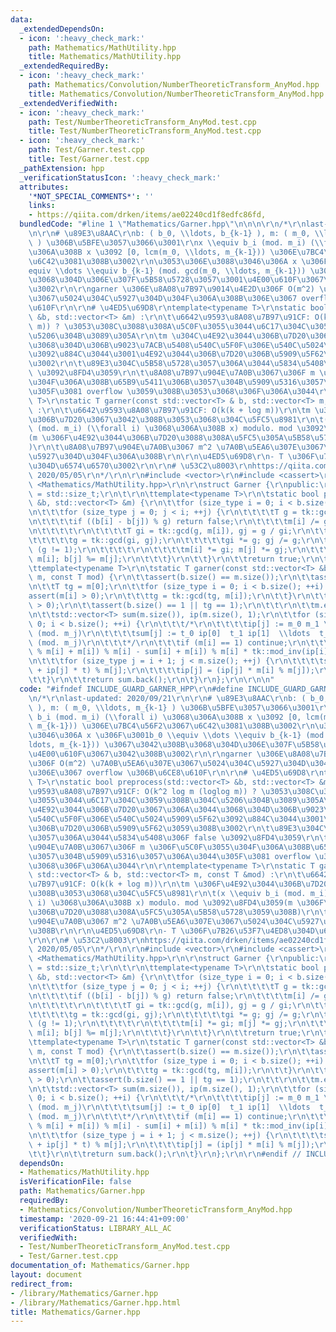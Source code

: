 ```yaml
---
data:
  _extendedDependsOn:
  - icon: ':heavy_check_mark:'
    path: Mathematics/MathUtility.hpp
    title: Mathematics/MathUtility.hpp
  _extendedRequiredBy:
  - icon: ':heavy_check_mark:'
    path: Mathematics/Convolution/NumberTheoreticTransform_AnyMod.hpp
    title: Mathematics/Convolution/NumberTheoreticTransform_AnyMod.hpp
  _extendedVerifiedWith:
  - icon: ':heavy_check_mark:'
    path: Test/NumberTheoreticTransform_AnyMod.test.cpp
    title: Test/NumberTheoreticTransform_AnyMod.test.cpp
  - icon: ':heavy_check_mark:'
    path: Test/Garner.test.cpp
    title: Test/Garner.test.cpp
  _pathExtension: hpp
  _verificationStatusIcon: ':heavy_check_mark:'
  attributes:
    '*NOT_SPECIAL_COMMENTS*': ''
    links:
    - https://qiita.com/drken/items/ae02240cd1f8edfc86fd,
  bundledCode: "#line 1 \"Mathematics/Garner.hpp\"\n\n\n\r\n/*\r\nlast-updated: 2020/09/21\r\
    \n\r\n# \u89E3\u8AAC\r\nb: ( b_0, \\ldots, b_{k-1} ), m: ( m_0, \\ldots, m_{k-1}\
    \ ) \u306B\u5BFE\u3057\u3066\u3001\r\nx \\equiv b_i (mod. m_i) (\\forall i) \u3068\
    \u306A\u308B x \u3092 [0, lcm(m_0, \\ldots, m_{k-1})) \u306E\u7BC4\u56F2\u3067\
    \u6C42\u3081\u308B\u3002\r\n\u3053\u306E\u3088\u3046\u306A x \u306F\u3001b_0 \\\
    equiv \\dots \\equiv b_{k-1} (mod. gcd(m_0, \\ldots, m_{k-1})) \u3067\u3042\u308B\
    \u3068\u304D\u306E\u307F\u5B58\u5728\u3057\u3001\u4E00\u610F\u3067\u3042\u308B\
    \u3002\r\n\r\ngarner \u306E\u8A08\u7B97\u9014\u4E2D\u306F O(m^2) \u7A0B\u5EA6\u307E\
    \u3067\u5024\u304C\u5927\u304D\u304F\u306A\u308B\u306E\u3067 overflow \u306B\u6CE8\
    \u610F\r\n\r\n# \u4ED5\u69D8\r\ntemplate<typename T>\r\nstatic bool preprocess(std::vector<T>\
    \ &b, std::vector<T> &m) :\r\n\t\u6642\u9593\u8A08\u7B97\u91CF: O(k^2 log m (loglog\
    \ m)) ? \u3053\u308C\u3088\u308A\u5C0F\u3055\u3044\u6C17\u304C\u3059\u308B\u304C\
    \u5206\u304B\u3089\u305A\r\n\tm \u304C\u4E92\u3044\u306B\u7D20\u3067\u306A\u3044\
    \u3068\u304D\u306B\u9023\u7ACB\u5408\u540C\u5F0F\u306E\u540C\u5024\u5909\u5F62\
    \u3092\u884C\u3044\u3001\u4E92\u3044\u306B\u7D20\u306B\u5909\u5F62\u3059\u308B\
    \u3002\r\n\t\u89E3\u304C\u5B58\u5728\u3057\u306A\u3044\u5834\u5408\u306F false\
    \ \u3092\u8FD4\u3059\r\n\t\u8A08\u7B97\u904E\u7A0B\u3067\u306F m \u306F\u5C0F\u3055\
    \u304F\u306A\u308B\u65B9\u5411\u306B\u3057\u304B\u5909\u5316\u3057\u306A\u3044\
    \u305F\u3081 overflow \u3059\u308B\u3053\u3068\u306F\u306A\u3044\r\n\r\ntemplate<typename\
    \ T>\r\nstatic T garner(const std::vector<T> & b, std::vector<T> m, const T &mod)\
    \ :\r\n\t\u6642\u9593\u8A08\u7B97\u91CF: O(k(k + log m))\r\n\tm \u306F\u4E92\u3044\
    \u306B\u7D20\u3067\u3042\u308B\u3053\u3068\u304C\u5FC5\u8981\r\n\t(x \\equiv b_i\
    \ (mod. m_i) (\\forall i) \u3068\u306A\u308B x) modulo. mod \u3092\u8FD4\u3059\
    (m \u306F\u4E92\u3044\u306B\u7D20\u3088\u308A\u5FC5\u305A\u5B58\u5728\u3059\u308B\
    )\r\n\t\u8A08\u7B97\u904E\u7A0B\u3067 m^2 \u7A0B\u5EA6\u307E\u3067\u5024\u304C\
    \u5927\u304D\u304F\u306A\u308B\r\n\r\n\u4ED5\u69D8\r\n- T \u306F\u7B26\u53F7\u4ED8\
    \u304D\u6574\u6570\u3002\r\n\r\n# \u53C2\u8003\r\nhttps://qiita.com/drken/items/ae02240cd1f8edfc86fd,\
    \ 2020/05/05\r\n*/\r\n\r\n#include <vector>\r\n#include <cassert>\r\n\r\n#include\
    \ <Mathematics/MathUtility.hpp>\r\n\r\nstruct Garner {\r\npublic:\r\n\tusing size_type\
    \ = std::size_t;\r\n\t\r\n\ttemplate<typename T>\r\n\tstatic bool preprocess(std::vector<T>\
    \ &b, std::vector<T> &m) {\r\n\t\tfor (size_type i = 0; i < b.size(); ++i) {\r\
    \n\t\t\tfor (size_type j = 0; j < i; ++j) {\r\n\t\t\t\tT g = tk::gcd(m[i], m[j]);\r\
    \n\t\t\t\tif ((b[i] - b[j]) % g) return false;\r\n\t\t\t\tm[i] /= g; m[j] /= g;\r\
    \n\t\t\t\t\r\n\t\t\t\tT gi = tk::gcd(g, m[i]), gj = g / gi;\r\n\t\t\t\tdo {\r\n\
    \t\t\t\t\tg = tk::gcd(gi, gj);\r\n\t\t\t\t\tgi *= g; gj /= g;\r\n\t\t\t\t} while\
    \ (g != 1);\r\n\t\t\t\t\r\n\t\t\t\tm[i] *= gi; m[j] *= gj;\r\n\t\t\t\tb[i] %=\
    \ m[i]; b[j] %= m[j];\r\n\t\t\t}\r\n\t\t}\r\n\t\treturn true;\r\n\t}\r\n\t\r\n\
    \ttemplate<typename T>\r\n\tstatic T garner(const std::vector<T> &b, std::vector<T>\
    \ m, const T mod) {\r\n\t\tassert(b.size() == m.size());\r\n\t\tassert(!b.empty());\r\
    \n\t\tT tg = m[0];\r\n\t\tfor (size_type i = 0; i < b.size(); ++i) {\r\n\t\t\t\
    assert(m[i] > 0);\r\n\t\t\ttg = tk::gcd(tg, m[i]);\r\n\t\t}\r\n\t\tassert(mod\
    \ > 0);\r\n\t\tassert(b.size() == 1 || tg == 1);\r\n\t\t\r\n\t\tm.emplace_back(mod);\r\
    \n\t\tstd::vector<T> sum(m.size()), ip(m.size(), 1);\r\n\t\tfor (size_type i =\
    \ 0; i < b.size(); ++i) {\r\n\t\t\t/*\r\n\t\t\t\tip[j] := m_0 m_1 \\ldots m_{i-1}\
    \ (mod. m_j)\r\n\t\t\t\tsum[j] := t_0 ip[0]  t_1 ip[1]  \\ldots  t_{i-1} ip[i-1]\
    \ (mod. m_j)\r\n\t\t\t*/\r\n\t\t\tif (m[i] == 1) continue;\r\n\t\t\tT t = ((b[i]\
    \ % m[i] + m[i]) % m[i] - sum[i] + m[i]) % m[i] * tk::mod_inv(ip[i], m[i]) % m[i];\r\
    \n\t\t\tfor (size_type j = i + 1; j < m.size(); ++j) {\r\n\t\t\t\tsum[j] = (sum[j]\
    \ + ip[j] * t) % m[j];\r\n\t\t\t\tip[j] = (ip[j] * m[i] % m[j]);\r\n\t\t\t}\r\n\
    \t\t}\r\n\t\treturn sum.back();\r\n\t}\r\n};\r\n\r\n\n"
  code: "#ifndef INCLUDE_GUARD_GARNER_HPP\r\n#define INCLUDE_GUARD_GARNER_HPP\r\n\r\
    \n/*\r\nlast-updated: 2020/09/21\r\n\r\n# \u89E3\u8AAC\r\nb: ( b_0, \\ldots, b_{k-1}\
    \ ), m: ( m_0, \\ldots, m_{k-1} ) \u306B\u5BFE\u3057\u3066\u3001\r\nx \\equiv\
    \ b_i (mod. m_i) (\\forall i) \u3068\u306A\u308B x \u3092 [0, lcm(m_0, \\ldots,\
    \ m_{k-1})) \u306E\u7BC4\u56F2\u3067\u6C42\u3081\u308B\u3002\r\n\u3053\u306E\u3088\
    \u3046\u306A x \u306F\u3001b_0 \\equiv \\dots \\equiv b_{k-1} (mod. gcd(m_0, \\\
    ldots, m_{k-1})) \u3067\u3042\u308B\u3068\u304D\u306E\u307F\u5B58\u5728\u3057\u3001\
    \u4E00\u610F\u3067\u3042\u308B\u3002\r\n\r\ngarner \u306E\u8A08\u7B97\u9014\u4E2D\
    \u306F O(m^2) \u7A0B\u5EA6\u307E\u3067\u5024\u304C\u5927\u304D\u304F\u306A\u308B\
    \u306E\u3067 overflow \u306B\u6CE8\u610F\r\n\r\n# \u4ED5\u69D8\r\ntemplate<typename\
    \ T>\r\nstatic bool preprocess(std::vector<T> &b, std::vector<T> &m) :\r\n\t\u6642\
    \u9593\u8A08\u7B97\u91CF: O(k^2 log m (loglog m)) ? \u3053\u308C\u3088\u308A\u5C0F\
    \u3055\u3044\u6C17\u304C\u3059\u308B\u304C\u5206\u304B\u3089\u305A\r\n\tm \u304C\
    \u4E92\u3044\u306B\u7D20\u3067\u306A\u3044\u3068\u304D\u306B\u9023\u7ACB\u5408\
    \u540C\u5F0F\u306E\u540C\u5024\u5909\u5F62\u3092\u884C\u3044\u3001\u4E92\u3044\
    \u306B\u7D20\u306B\u5909\u5F62\u3059\u308B\u3002\r\n\t\u89E3\u304C\u5B58\u5728\
    \u3057\u306A\u3044\u5834\u5408\u306F false \u3092\u8FD4\u3059\r\n\t\u8A08\u7B97\
    \u904E\u7A0B\u3067\u306F m \u306F\u5C0F\u3055\u304F\u306A\u308B\u65B9\u5411\u306B\
    \u3057\u304B\u5909\u5316\u3057\u306A\u3044\u305F\u3081 overflow \u3059\u308B\u3053\
    \u3068\u306F\u306A\u3044\r\n\r\ntemplate<typename T>\r\nstatic T garner(const\
    \ std::vector<T> & b, std::vector<T> m, const T &mod) :\r\n\t\u6642\u9593\u8A08\
    \u7B97\u91CF: O(k(k + log m))\r\n\tm \u306F\u4E92\u3044\u306B\u7D20\u3067\u3042\
    \u308B\u3053\u3068\u304C\u5FC5\u8981\r\n\t(x \\equiv b_i (mod. m_i) (\\forall\
    \ i) \u3068\u306A\u308B x) modulo. mod \u3092\u8FD4\u3059(m \u306F\u4E92\u3044\
    \u306B\u7D20\u3088\u308A\u5FC5\u305A\u5B58\u5728\u3059\u308B)\r\n\t\u8A08\u7B97\
    \u904E\u7A0B\u3067 m^2 \u7A0B\u5EA6\u307E\u3067\u5024\u304C\u5927\u304D\u304F\u306A\
    \u308B\r\n\r\n\u4ED5\u69D8\r\n- T \u306F\u7B26\u53F7\u4ED8\u304D\u6574\u6570\u3002\
    \r\n\r\n# \u53C2\u8003\r\nhttps://qiita.com/drken/items/ae02240cd1f8edfc86fd,\
    \ 2020/05/05\r\n*/\r\n\r\n#include <vector>\r\n#include <cassert>\r\n\r\n#include\
    \ <Mathematics/MathUtility.hpp>\r\n\r\nstruct Garner {\r\npublic:\r\n\tusing size_type\
    \ = std::size_t;\r\n\t\r\n\ttemplate<typename T>\r\n\tstatic bool preprocess(std::vector<T>\
    \ &b, std::vector<T> &m) {\r\n\t\tfor (size_type i = 0; i < b.size(); ++i) {\r\
    \n\t\t\tfor (size_type j = 0; j < i; ++j) {\r\n\t\t\t\tT g = tk::gcd(m[i], m[j]);\r\
    \n\t\t\t\tif ((b[i] - b[j]) % g) return false;\r\n\t\t\t\tm[i] /= g; m[j] /= g;\r\
    \n\t\t\t\t\r\n\t\t\t\tT gi = tk::gcd(g, m[i]), gj = g / gi;\r\n\t\t\t\tdo {\r\n\
    \t\t\t\t\tg = tk::gcd(gi, gj);\r\n\t\t\t\t\tgi *= g; gj /= g;\r\n\t\t\t\t} while\
    \ (g != 1);\r\n\t\t\t\t\r\n\t\t\t\tm[i] *= gi; m[j] *= gj;\r\n\t\t\t\tb[i] %=\
    \ m[i]; b[j] %= m[j];\r\n\t\t\t}\r\n\t\t}\r\n\t\treturn true;\r\n\t}\r\n\t\r\n\
    \ttemplate<typename T>\r\n\tstatic T garner(const std::vector<T> &b, std::vector<T>\
    \ m, const T mod) {\r\n\t\tassert(b.size() == m.size());\r\n\t\tassert(!b.empty());\r\
    \n\t\tT tg = m[0];\r\n\t\tfor (size_type i = 0; i < b.size(); ++i) {\r\n\t\t\t\
    assert(m[i] > 0);\r\n\t\t\ttg = tk::gcd(tg, m[i]);\r\n\t\t}\r\n\t\tassert(mod\
    \ > 0);\r\n\t\tassert(b.size() == 1 || tg == 1);\r\n\t\t\r\n\t\tm.emplace_back(mod);\r\
    \n\t\tstd::vector<T> sum(m.size()), ip(m.size(), 1);\r\n\t\tfor (size_type i =\
    \ 0; i < b.size(); ++i) {\r\n\t\t\t/*\r\n\t\t\t\tip[j] := m_0 m_1 \\ldots m_{i-1}\
    \ (mod. m_j)\r\n\t\t\t\tsum[j] := t_0 ip[0]  t_1 ip[1]  \\ldots  t_{i-1} ip[i-1]\
    \ (mod. m_j)\r\n\t\t\t*/\r\n\t\t\tif (m[i] == 1) continue;\r\n\t\t\tT t = ((b[i]\
    \ % m[i] + m[i]) % m[i] - sum[i] + m[i]) % m[i] * tk::mod_inv(ip[i], m[i]) % m[i];\r\
    \n\t\t\tfor (size_type j = i + 1; j < m.size(); ++j) {\r\n\t\t\t\tsum[j] = (sum[j]\
    \ + ip[j] * t) % m[j];\r\n\t\t\t\tip[j] = (ip[j] * m[i] % m[j]);\r\n\t\t\t}\r\n\
    \t\t}\r\n\t\treturn sum.back();\r\n\t}\r\n};\r\n\r\n#endif // INCLUDE_GUARD_GARNER_HPP"
  dependsOn:
  - Mathematics/MathUtility.hpp
  isVerificationFile: false
  path: Mathematics/Garner.hpp
  requiredBy:
  - Mathematics/Convolution/NumberTheoreticTransform_AnyMod.hpp
  timestamp: '2020-09-21 16:44:41+09:00'
  verificationStatus: LIBRARY_ALL_AC
  verifiedWith:
  - Test/NumberTheoreticTransform_AnyMod.test.cpp
  - Test/Garner.test.cpp
documentation_of: Mathematics/Garner.hpp
layout: document
redirect_from:
- /library/Mathematics/Garner.hpp
- /library/Mathematics/Garner.hpp.html
title: Mathematics/Garner.hpp
---
```

